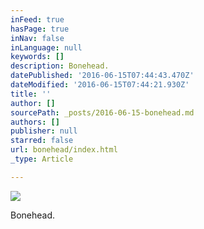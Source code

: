 ```yaml
---
inFeed: true
hasPage: true
inNav: false
inLanguage: null
keywords: []
description: Bonehead.
datePublished: '2016-06-15T07:44:43.470Z'
dateModified: '2016-06-15T07:44:21.930Z'
title: ''
author: []
sourcePath: _posts/2016-06-15-bonehead.md
authors: []
publisher: null
starred: false
url: bonehead/index.html
_type: Article

---
```

![](https://the-grid-user-content.s3-us-west-2.amazonaws.com/5068a230-a716-4743-b66d-4653b685a477.jpg)

Bonehead.